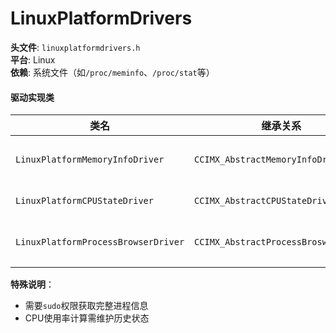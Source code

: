 # **LinuxPlatformDrivers**  

**头文件**: `linuxplatformdrivers.h`  
**平台**: Linux  
**依赖**: 系统文件（如`/proc/meminfo`、`/proc/stat`等）  

#### **驱动实现类**  

| 类名                                | 继承关系                             | 核心功能                          |
| ----------------------------------- | ------------------------------------ | --------------------------------- |
| `LinuxPlatformMemoryInfoDriver`     | `CCIMX_AbstractMemoryInfoDriver`     | 解析`/proc/meminfo`获取内存数据   |
| `LinuxPlatformCPUStateDriver`       | `CCIMX_AbstractCPUStateDriver`       | 解析`/proc/stat`计算CPU使用率     |
| `LinuxPlatformProcessBrowserDriver` | `CCIMX_AbstractProcessBroswerDriver` | 遍历`/proc/[pid]`目录获取进程信息 |

**特殊说明**：  

- 需要`sudo`权限获取完整进程信息  
- CPU使用率计算需维护历史状态  
